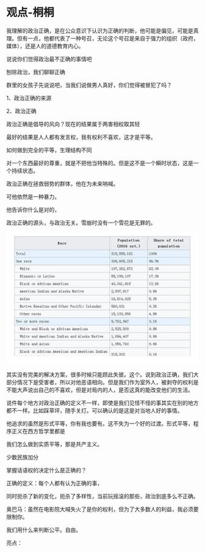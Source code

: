 # 观点-桐桐

我理解的政治正确，是在公众意识下认识为正确的判断，他可能是偏见，可能是真理。但有一点，他都代表了一种号召，无论这个号召是来自于强力的组织（政府，媒体），还是人的道德教育内心。

说说你们觉得政治最不正确的事情吧

刨除政治，我们聊聊正确

群里的女孩子先说说吧，当我们说做男人真好，你们觉得被冒犯了吗？



1、政治正确的来源

2、政治正确

政治正确是倡导的风向？现在的结果属于两害相权取其轻

最好的结果是人人都有发言权，我有权利不喜欢，这才是平等。

如何做到完全的平等，生理结构不同

对一个东西最好的尊重，就是不把他当特殊的。但是这不是一个瞬时状态，这是一个持续状态。



政治正确在拯救弱势的群体，他在为未来呐喊。

可他依然是一种暴力。

他告诉你什么是对的，

政治正确的源头，与政治无关。雪崩时没有一个雪花是无罪的。

![1545908941411](assets\1545908941411.png)





其实没有完美的解决方案，很多时候只能顾此失彼。这个。说到政治正确，我们大部分情况下是受害者，所以对他恶语相向。但是我们作为室外人，被剥夺的权利是不能大声说出自己的不喜欢，但是对局内的人，是否这真的能改变他们的生活。

说件每个地方对政治正确的定义不一样，即使是我们见怪不怪的事其实在别的地方都不一样。比如踩草坪，随手关灯。可以确认的是这是对当地人好的事情。

他追求的虽然是形式平等，你有我也要有。这不失为一个好的过渡。形式平等，程序正义在西方哲学里都是

我们怎么做到实质平等，那是共产主义。

少数民族加分



掌握话语权的决定什么是正确的？

正确的定义：每个人都有认为正确的事，





同时扼杀了新的变化，扼杀了多样性，当前玩摇滚的那些，政治到底多么不正确。

奥巴马：虽然在电影院大喊失火了是你的权利，但为了大多数人的利益，我必须要限制你。



我们用什么来判断公平。自由。



亮点：



